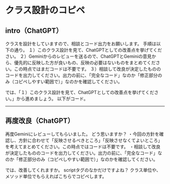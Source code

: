 # クラス設計のコピペ

## intro（ChatGPT）
クラスを設計をしていますので、相談とコード出力をお願いします。
手順は以下の通り。
１）このクラス設計を見て、ChatGPTとしての改善点を挙げてください。
２）Geminiからのレビューを送るので、ChatGPTとGeminiの意見から、優先的に反映した方が良いもの、反映の必要はないものをまとめてください。この時点ではまだコードは不要です。
３）相談して改良が決定したもののコードを出力してください。出力の前に、「完全なコード」なのか「修正部分のみ（コピペしやすい範囲で）」なのかを確認してください。


では、「１）このクラス設計を見て、ChatGPTとしての改善点を挙げてください。」から進めましょう。
以下がコード。

---

## 再度改良（ChatGPT）
再度Geminiにレビューしてもらいました。
どう思いますか？
・今回の方針を確認し、方針に合わせて「反映させるべきところ」「反映させなくてよいところ」を考えてまとめてください。この時点ではコードは不要です。
・相談して改良が決定したもののコードを出力してください。出力の前に、「完全なコード」なのか「修正部分のみ（コピペしやすい範囲で）」なのかを確認してください。




では、改善してくれますか。
scriptタグのなかだけですよね？
クラス単位や、メソッド単位でもらえればこちらでコピペします。
